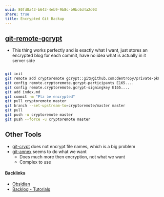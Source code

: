 ```yaml
---
uuid: 80fd8a43-b643-4eb9-9b8c-b9bc6d4a2d03
share: true
title: Encrypted Git Backup
---
```

## [git-remote-gcrypt](/7f22c466-275b-4dcd-a65c-47c6602335fe)

* This thing works perfectly and is exactly what I want, just stores an encrypted blog for each commit, have no idea what is actually in it server side

``` bash

git init
git remote add cryptoremote gcrypt::git@github.com:dentropy/private-pkm.git
git config remote.cryptoremote.gcrypt-participants E165....
git config remote.cryptoremote.gcrypt-signingkey E165....
git add index.md
git commit -m "Plz be encrypted"
git pull cryptoremote master
git branch --set-upstream-to=cryptoremote/master master
git pull
git push -u cryptoremote master
git push --force -u cryptoremote master

```


## Other Tools

* [git-crypt](/a479e882-a101-4508-8646-26bd11b4b9fe) does not encrypt file names, which is a big problem
* [git-annex](/6f62ccd0-67ac-4a0f-8994-2073ebc1f292) seems to do what we want
	* Does much more then encryption, not what we want
	* Complex to use

#### Backlinks

* [Obsidian](/f76a085e-f2c8-43bd-a852-47760f01e401)
* [Backlog - Tutorials](/31f7e81a-967e-41f4-872e-91d1571df726)